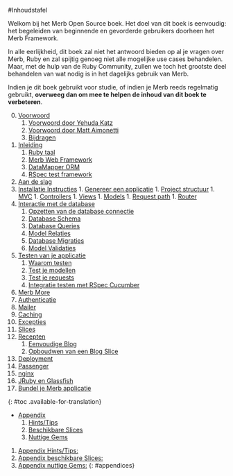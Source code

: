#Inhoudstafel

<div id="intro" class=".available-for-translation">
	<p>Welkom bij het Merb Open Source boek. Het doel van dit boek is eenvoudig: het begeleiden van beginnende en gevorderde gebruikers doorheen het Merb Framework.</p>
	<p>In alle eerlijkheid, dit boek zal niet het antwoord bieden op al je vragen over Merb, Ruby en zal spijtig genoeg niet alle mogelijke use cases behandelen. Maar, met de hulp van de Ruby Community, zullen we toch het grootste deel behandelen van wat nodig is in het dagelijks gebruik van Merb.</p>
	<p>Indien je dit boek gebruikt voor studie, of indien je Merb reeds regelmatig gebruikt, <strong>overweeg dan om mee te helpen de inhoud van dit boek te verbeteren</strong>.</p>
</div>

0. [Voorwoord](/nl/front-matter)
	1. [Voorwoord door Yehuda Katz](/nl/front-matter/foreword)
	2. [Voorwoord door Matt Aimonetti](/nl/front-matter/preface)
	3. [Bijdragen](/nl/front-matter/contributors)
1. [Inleiding](/nl/introduction)
	1. [Ruby taal](/nl/introduction/ruby)
	2. [Merb Web Framework](/nl/introduction/merb)
	3. [DataMapper ORM](/nl/introduction/datamapper)
	4. [RSpec test framework](/nl/introduction/rspec)
2. [Aan de slag](/nl/getting-started)
  1. [Installatie Instructies](/nl/getting-started/install-instructions)
	1. [Genereer een applicatie](/nl/getting-started/generate-an-application)
	1. [Project structuur](/nl/getting-started/project-structure)
	1. [MVC](/nl/getting-started/mvc)
	1. [Controllers](/nl/getting-started/controllers)
	1. [Views](/nl/getting-started/views)
	1. [Models](/nl/getting-started/models)
	1. [Request path](/nl/getting-started/request-path)
	1. [Router](/nl/getting-started/router)
3. [Interactie met de database](/nl/interacting-with-the-database)
	1. [Opzetten van de database connectie](/nl/interacting-with-the-database/dm-setting-up)
	1. [Database Schema](/nl/interacting-with-the-database/dm-schema)
	1. [Database Queries](/nl/interacting-with-the-database/dm-queries)
	1. [Model Relaties](/nl/interacting-with-the-database/dm-relationships)
	1. [Database Migraties](/nl/interacting-with-the-database/dm-migrations)
	1. [Model Validaties](/nl/interacting-with-the-database/dm-validations)
4. [Testen van je applicatie](/nl/testing-your-application)
	1. [Waarom testen](/nl/testing-your-application/why)
	1. [Test je modellen](/nl/testing-your-application/models)
	1. [Test je requests](/nl/testing-your-application/requests)
	1. [Integratie testen met RSpec Cucumber](/nl/testing-your-application/cucumber)
5. [Merb More](/nl/merb-more)
  1. [Authenticatie](/nl/merb-more/authentication)
  1. [Mailer](/nl/merb-more/mailer)
  1. [Caching](/nl/merb-more/caching)
  1. [Excepties](/nl/merb-more/exceptions)
  1. [Slices](/nl/merb-more/slices)
6. [Recepten](/nl/recipes)
	1. [Eenvoudige Blog](/nl/recipes/simple-blog)
	1. [Opboudwen van een Blog Slice](/nl/recipes/blog-slice)
7. [Deployment](/nl/deployment)
  1. [Passenger](/nl/deployment/passenger)
  1. [nginx](/nl/deployment/nginx)
  1. [JRuby en Glassfish](/nl/deployment/jruby)
  1. [Bundel je Merb applicatie](/nl/deployment/bundle)

{: #toc .available-for-translation}

* [Appendix](/nl/appendix)
  1. [Hints/Tips](/nl/appendix/hints-tips)
  1. [Beschikbare Slices](/nl/appendix/slices)
  1. [Nuttige Gems](/nl/appendix/gems)

1. [Appendix Hints/Tips:](/nl/appendix/hints-tips)
1. [Appendix beschikbare Slices:](/nl/appendix/slices)
1. [Appendix nuttige Gems:](/nl/appendix/gems)
{: #appendices}

